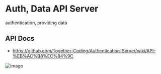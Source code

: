 # Auth, Data API Server
authentication, providing data

## API Docs
- https://github.com/Together-Coding/Authentication-Server/wiki/API-%EB%AC%B8%EC%84%9C

![image](https://user-images.githubusercontent.com/99577463/172833892-c1fae11f-8b61-4043-b439-dc7b77c525e2.png)
